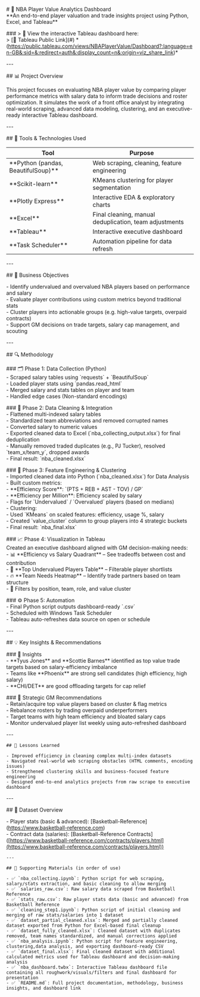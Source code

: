 \# 🏀 NBA Player Value Analytics Dashboard    
\*\*An end-to-end player valuation and trade insights project using Python, Excel, and Tableau\*\*

\#\#\# \> 🎯 View the interactive Tableau dashboard here:    
\> \[🔗 Tableau Public Link\](\#) \*(https://public.tableau.com/views/NBAPlayerValue/Dashboard?:language=en-GB&:sid=&:redirect=auth&:display_count=n&:origin=viz_share_link)\*

\---

\#\# 📊 Project Overview

This project focuses on evaluating NBA player value by comparing player performance metrics with salary data to inform trade decisions and roster optimization. It simulates the work of a front office analyst by integrating real-world scraping, advanced data modeling, clustering, and an executive-ready interactive Tableau dashboard.

\---

\#\# 🧰 Tools & Technologies Used

| Tool           | Purpose                                      |  
|----------------|----------------------------------------------|  
| \*\*Python (pandas, BeautifulSoup)\*\* | Web scraping, cleaning, feature engineering |  
| \*\*Scikit-learn\*\* | KMeans clustering for player segmentation  |  
| \*\*Plotly Express\*\* | Interactive EDA & exploratory charts     |  
| \*\*Excel\*\*      | Final cleaning, manual deduplication, team adjustments |  
| \*\*Tableau\*\*    | Interactive executive dashboard              |  
| \*\*Task Scheduler\*\* | Automation pipeline for data refresh     |

\---

\#\# 🎯 Business Objectives

\- Identify undervalued and overvalued NBA players based on performance and salary  
\- Evaluate player contributions using custom metrics beyond traditional stats  
\- Cluster players into actionable groups (e.g. high-value targets, overpaid contracts)  
\- Support GM decisions on trade targets, salary cap management, and scouting

\---

\#\# 🔍 Methodology

\#\#\# 🗂 Phase 1: Data Collection (Python)  
\- Scraped salary tables using \`requests\` \+ \`BeautifulSoup\`  
\- Loaded player stats using \`pandas.read\_html\`  
\- Merged salary and stats tables on player and team  
\- Handled edge cases (Non-standard encodings)

\#\#\# 🧼 Phase 2: Data Cleaning & Integration  
\- Flattened multi-indexed salary tables  
\- Standardized team abbreviations and removed corrupted names  
\- Converted salary to numeric values  
\- Exported cleaned data to Excel (\`nba\_collecting\_output.xlsx\`) for final deduplication  
\- Manually removed traded duplicates (e.g., PJ Tucker), resolved \`team\_x/team\_y\`, dropped awards  
\- Final result: \`nba\_cleaned.xlsx\`

\#\#\# 🧪 Phase 3: Feature Engineering & Clustering  
\- Imported cleaned data into Python (\`nba\_cleaned.xlsx\`) for Data Analysis  
\- Built custom metrics:  
  \- \*\*Efficiency Score\*\*: \`(PTS \+ REB \+ AST \- TOV) / GP\`  
  \- \*\*Efficiency per Million\*\*: Efficiency scaled by salary  
  \- Flags for \`Undervalued\` / \`Overvalued\` players (based on medians)  
\- Clustering:  
  \- Used \`KMeans\` on scaled features: efficiency, usage %, salary  
  \- Created \`value\_cluster\` column to group players into 4 strategic buckets  
\- Final result: \`nba\_final.xlsx\`

\#\#\# 📈 Phase 4: Visualization in Tableau  
Created an executive dashboard aligned with GM decision-making needs:  
\- 📊 \*\*Efficiency vs Salary Quadrant\*\* – See tradeoffs between cost and contribution  
\- 🎯 \*\*Top Undervalued Players Table\*\* – Filterable player shortlists  
\- 🔥 \*\*Team Needs Heatmap\*\* – Identify trade partners based on team structure  
\- 📍 Filters by position, team, role, and value cluster

\#\#\# ⚙️ Phase 5: Automation  
\- Final Python script outputs dashboard-ready \`.csv\`  
\- Scheduled with Windows Task Scheduler  
\- Tableau auto-refreshes data source on open or schedule

\---

\#\# 💡 Key Insights & Recommendations

\#\#\# 🔎 Insights  
\- \*\*Tyus Jones\*\* and \*\*Scottie Barnes\*\* identified as top value trade targets based on salary-efficiency imbalance  
\- Teams like \*\*Phoenix\*\* are strong sell candidates (high efficiency, high salary)  
\- \*\*CHI/DET\*\* are good offloading targets for cap relief

\#\#\# 🧠 Strategic GM Recommendations  
\- Retain/acquire top value players based on cluster & flag metrics  
\- Rebalance rosters by trading overpaid underperformers  
\- Target teams with high team efficiency and bloated salary caps  
\- Monitor undervalued player list weekly using auto-refreshed dashboard

\---

`## 📘 Lessons Learned`

`- Improved efficiency in cleaning complex multi-index datasets`  
`- Navigated real-world web scraping obstacles (HTML comments, encoding issues)`  
`- Strengthened clustering skills and business-focused feature engineering`  
`- Designed end-to-end analytics projects from raw scrape to executive dashboard`

\---

\#\# 📂 Dataset Overview

\- Player stats (basic & advanced): \[Basketball-Reference\](https://www.basketball-reference.com)  
\- Contract data (salaries): \[Basketball-Reference Contracts\]([https://www.basketball-reference.com/contracts/players.html](https://www.basketball-reference.com/contracts/players.html))

`---`

`## 📄 Supporting Materials (in order of use)`

``- ✅ `nba_collecting.ipynb`: Python script for web scraping, salary/stats extraction, and basic cleaning to allow merging``  
``- ✅ `salaries_raw.csv`: Raw salary data scraped from Basketball Reference``  
``- ✅ `stats_raw.csv`: Raw player stats data (basic and advanced) from Basketball Reference``  
``- ✅ `cleaning_step1.ipynb`: Python script of initial cleaning and merging of raw stats/salaries into 1 dataset``  
``- ✅ `dataset_partial_cleaned.xlsx`: Merged and partially cleaned dataset exported from Python for Excel-based final cleanup``  
``- ✅ `dataset_fully_cleaned.xlsx`: Cleaned dataset with duplicates removed, team names standardized, and manual corrections applied``  
``- ✅ `nba_analysis.ipynb`: Python script for feature engineering, clustering,data analysis, and exporting dashboard-ready CSV``  
``- ✅ `dataset_final.xlsx`: Final cleaned dataset with additional calculated metrics used for Tableau dashboard and decision-making analysis``  
``- ✅ `nba_dashboard.twbx`: Interactive Tableau dashboard file containing all roughwork/visuals/filters and final dashboard for presentation``  
``- ✅ `README.md`: Full project documentation, methodology, business insights, and dashboard link``

